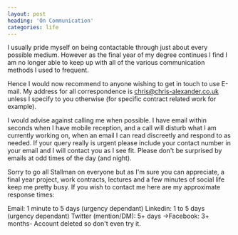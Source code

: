 ```yaml
---
layout: post
heading: 'On Communication'
categories: life
---
```


I usually pride myself on being contactable through just about every possible medium. However as the final year of my degree continues I find I am no longer able to keep up with all of the various communication methods I used to frequent.

Hence I would now recommend to anyone wishing to get in touch to use E-mail. My address for all correspondence is chris@chris-alexander.co.uk unless I specify to you otherwise (for specific contract related work for example).

I would advise against calling me when possible. I have email within seconds when I have mobile reception, and a call will disturb what I am currently working on, when an email I can read discreetly and respond to as needed. If your query really is urgent please include your contact number in your email and I will contact you as I see fit. Please don't be surprised by emails at odd times of the day (and night).

Sorry to go all Stallman on everyone but as I'm sure you can appreciate, a final year project, work contracts, lectures and a few minutes of social life keep me pretty busy. If you wish to contact me here are my approximate response times:

Email: 1 minute to 5 days (urgency dependant)
Linkedin: 1 to 5 days (urgency dependant)
Twitter (mention/DM): 5+ days
->Facebook: 3+ months- Account deleted so don't even try it. 
